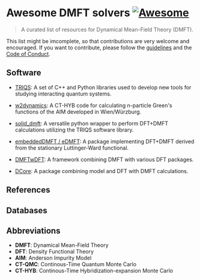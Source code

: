 # Awesome DMFT solvers [![Awesome](https://awesome.re/badge.svg)](https://awesome.re)

> A curated list of resources for Dynamical Mean-Field Theory (DMFT).

This list might be imcomplete, so that contributions are very welcome and encouraged. If you want to contribute, please follow the [guidelines](CONTRIBUTING.md) and the [Code of Conduct](code_of_conduct.md). 

## Software

- [TRIQS](https://triqs.github.io/triqs/latest/): A set of C++ and Python libraries used to develop new tools for studying interacting quantum systems.

- [w2dynamics](https://github.com/w2dynamics/w2dynamics): A CT-HYB code for calculating n-particle Green's functions of the AIM developed in Wien/Würzburg. 

- [solid_dmft](https://github.com/TRIQS/solid_dmft): A versatile python wrapper to perform DFT+DMFT calculations utilizing the TRIQS software library.

- [embeddedDMFT / eDMFT](http://hauleweb.rutgers.edu/tutorials/): A package implementing DFT+DMFT derived from the stationary Luttinger-Ward functional.

- [DMFTwDFT](https://github.com/DMFTwDFT-project/DMFTwDFT): A framework combining DMFT with various DFT packages.

- [DCore](https://github.com/issp-center-dev/DCore): A package combining model and DFT with DMFT calculations.

<!--Add more codes-->

## References

## Databases

## Abbreviations

- **DMFT**: Dynamical Mean-Field Theory
- **DFT**: Density Functional Theory
- **AIM**: Anderson Impurity Model
- **CT-QMC**: Continous-Time Quantum Monte Carlo
- **CT-HYB**: Continous-Time Hybridization-expansion Monte Carlo
